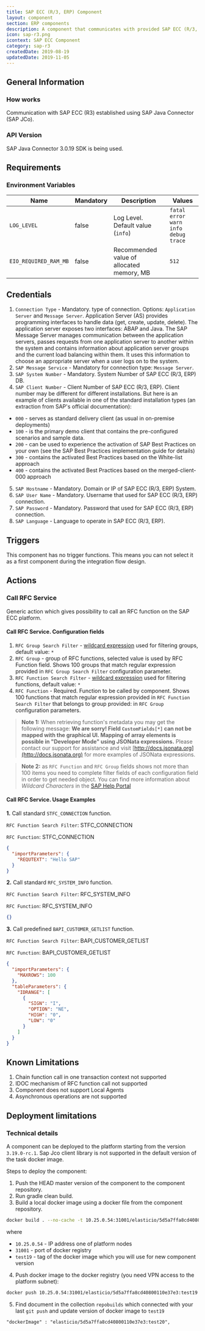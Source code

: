 ```yaml
---
title: SAP ECC (R/3, ERP) Component
layout: component
section: ERP components
description: A component that communicates with provided SAP ECC (R/3, ERP) system.
icon: sap-r3.png
icontext: SAP ECC Component
category: sap-r3
createdDate: 2019-08-19
updatedDate: 2019-11-05
---
```


## General Information

### How works

Communication with SAP ECC (R3) established using SAP Java Connector (SAP JCo).

### API Version

SAP Java Connector 3.0.19 SDK is being used.

## Requirements

### Environment Variables

| Name | Mandatory | Description | Values |
|----|---------|-----------|------|
| `LOG_LEVEL` | false | Log Level. Default value (`info`) | `fatal` `error` `warn` `info` `debug` `trace` |
| `EIO_REQUIRED_RAM_MB` | false | Recommended value of allocated memory, MB | `512` |

## Credentials

1. `Connection Type` - Mandatory. type of connection. Options: `Application Server` and `Message Server`. Application Server (AS) provides programming interfaces to handle data (get, create, update, delete). The application server exposes two interfaces: ABAP and Java.
The SAP Message Server manages communication between the application servers, passes requests from one application server to another within the system and contains information about application server groups and the current load balancing within them. It uses this information to choose an appropriate server when a user logs on to the system.
2. `SAP Message Service` - Mandatory for connection type: `Message Server`.
3. `SAP System Number` - Mandatory. System Number of SAP ECC (R/3, ERP) DB.
4. `SAP Client Number` - Client Number of SAP ECC (R/3, ERP). Client number may be different for different installations. But here is an example of clients available in one of the standard installation types (an extraction from SAP's official documentation):
  -    `000` - serves as standard delivery client (as usual in on-premise deployments)
  -    `100` - is the primary demo client that contains the pre-configured scenarios and sample data.
  -    `200` - can be used to experience the activation of SAP Best Practices on your own (see the SAP Best Practices implementation guide for details)
  -    `300` - contains the activated Best Practices based on the White-list approach
  -    `400` - contains the activated Best Practices based on the merged-client-000 approach
5.  `SAP Hostname` - Mandatory. Domain or IP of SAP ECC (R/3, ERP) System.
6.  `SAP User Name` - Mandatory. Username that used for SAP ECC (R/3, ERP) connection.
7.  `SAP Password` - Mandatory. Password that used for SAP ECC (R/3, ERP) connection.
8.  `SAP Language` - Language to operate in SAP ECC (R/3, ERP).

## Triggers

This component has no trigger functions. This means you can not select it as a first
component during the integration flow design.

## Actions

### Call RFC Service

Generic action which gives possibility to call an RFC function on the SAP ECC platform.

#### Call RFC Service. Configuration fields

1.  `RFC Group Search Filter` - [wildcard expression](https://help.sap.com/doc/saphelp_470/4.7/es-ES/85/dae7c04bac11d1890e0000e8322f96/content.htm?no_cache=true) used for filtering groups, default value: `*`
2.  `RFC Group` - group of RFC functions, selected value is used by RFC Function field. Shows 100 groups that match regular expression provided in `RFC Group Search Filter` configuration parameter.
3.  `RFC Function Search Filter` - [wildcard expression](https://help.sap.com/doc/saphelp_470/4.7/es-ES/85/dae7c04bac11d1890e0000e8322f96/content.htm?no_cache=true) used for filtering functions, default value: `*`
4.  `RFC Function` - Required. Function to be called by component. Shows 100 functions that match regular expression provided in `RFC Function Search Filter` that belongs to group provided: in `RFC Group` configuration parameters.

> **Note 1:** When retrieving function's metadata you may get the following message:
> **We are sorry! Field `CustomFields[*]` can not be mapped with the graphical UI. Mapping of array elements is possible in "Developer Mode" using JSONata expressions.**
> Please contact our support for assistance and visit [http://docs.jsonata.org](http://docs.jsonata.org) for more examples of JSONata expressions.

> **Note 2:** as `RFC Function` and `RFC Group` fields shows not more than 100 items you need to complete filter fields of each configuration field in order to get needed object. You can find more information about *Wildcard Characters* in the [SAP Help Portal](https://help.sap.com/doc/saphelp_470/4.7/es-ES/85/dae7c04bac11d1890e0000e8322f96/content.htm?no_cache=true)

#### Call RFC Service. Usage Examples

**1.** Call standard `STFC_CONNECTION` function.

`RFC Function Search Filter`: STFC_CONNECTION

`RFC Function`: STFC_CONNECTION

```json
{
  "importParameters": {
    "REQUTEXT": "Hello SAP"
  }
}
```
**2.** Call standard `RFC_SYSTEM_INFO` function.

`RFC Function Search Filter`: RFC_SYSTEM_INFO

`RFC Function`: RFC_SYSTEM_INFO

```json
{}
```

**3.** Call predefined `BAPI_CUSTOMER_GETLIST` function.

`RFC Function Search Filter`: BAPI_CUSTOMER_GETLIST

`RFC Function`: BAPI_CUSTOMER_GETLIST

```json
{
  "importParameters": {
    "MAXROWS": 100
  },
  "tableParameters": {
    "IDRANGE": [
      {
        "SIGN": "I",
        "OPTION": "NE",
        "HIGH": "0",
        "LOW": "0"
      }
    ]
  }
}
```

## Known Limitations

1.  Chain function call in one transaction context not supported
2.  IDOC mechanism of RFC function call not supported
3.  Component does not support Local Agents
4.  Asynchronous operations are not supported


## Deployment limitations

### Technical details

A component can be deployed to the platform starting from the version
`3.19.0-rc.1`. Sap Jco client library is not supported in the default version of the task docker image.

Steps to deploy the component:

1.  Push the HEAD master version of the component to the component repository.
2.  Run gradle clean build.
3.  Build a local docker image using a docker file from the component repository.

```sh
docker build . --no-cache -t 10.25.0.54:31001/elasticio/5d5a7ffa8cd40800110e37e3:test19
```
where
*   `10.25.0.54` - IP address one of platform nodes
*   `31001` - port of docker registry
*   `test19` - tag of the docker image which you will use for new component version

4.  Push docker image to the docker registry (you need VPN access to the platform subnet):

```sh
docker push 10.25.0.54:31001/elasticio/5d5a7ffa8cd40800110e37e3:test19
```

5.  Find document in the collection `repobuilds` which connected with your last `git push` and update version of docker image to `test19`

```
"dockerImage" : "elasticio/5d5a7ffa8cd40800110e37e3:test20",
```
